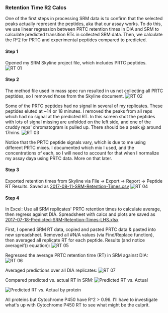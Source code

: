 ### Retention Time R2 Calcs

One of the first steps in processing SRM data is to confirm that the selected peaks actually represent the peptides, aka that our assay works.  To do this, we use linear regression between PRTC retention times in DIA and SRM to calculate predicted transition RTs in collected SRM data. Then, we calculate the R^2 for PRTC and experimental peptides compared to predicted. 

#### Step 1
Opened my SRM Skyline project file, which includes PRTC peptides. 
![RT 01](https://github.com/RobertsLab/Paper-DNR-Proteomics/blob/master/images/SRM-RT-Calcs-01.png?raw=true)

#### Step 2
The method file used in mass spec run resulted in us not collecting all PRTC peptides, so I removed those from the Skyline document. 
![RT 02](https://github.com/RobertsLab/Paper-DNR-Proteomics/blob/master/images/SRM-RT-Calcs-02.png?raw=true)

Some of the PRTC peptides had no signal in several of my replicates. These peptides eluted at ~14 or 18 minutes.  I removed the peaks from all reps which had no signal at the predicted RT.  In this screen shot the peptides with lots of signal missing are unfolded on the left side, and one of the cruddy reps' chromatogram is pulled up. There should be a peak @ around 17mins.
![RT 03](https://github.com/RobertsLab/Paper-DNR-Proteomics/blob/master/images/SRM-RT-Calcs-03.png?raw=true)

Notice that the PRTC peptide signals vary, which is due to me using different PRTC mixes. I documented which mix I used, and the concentrations of each, so I will need to account for that when I normalize my assay daya using PRTC data. More on that later.

#### Step 3
Exported retention times from Skyline via File -> Export -> Report -> Peptide RT Results. Saved as [2017-08-11-SRM-Retention-Times.csv](https://github.com/RobertsLab/Paper-DNR-Proteomics/blob/master/data/SRM/2017-08-11_SRM-Retention-Times.csv)
![RT 04](https://github.com/RobertsLab/Paper-DNR-Proteomics/blob/master/images/SRM-RT-Calcs-04.png?raw=true)

#### Step 4
In Excel: Use all SRM replicates' PRTC retention times to calculate average, then regress against DIA. Spreadsheet with calcs and plots are saved as [2017-07-18-Predicted-SRM-Retention-Times-LHS.xlsx](https://github.com/RobertsLab/Paper-DNR-Proteomics/blob/master/data/SRM/2017-07-18-Predicted-SRM-Retention-Times-LHS.xlsx)

First, I opened SRM RT data, copied and pasted PRTC data & pasted into new spreadsheet. Removed all #N/A values (via Find/Replace function), then averaged all replicate RT for each peptide. Results (and notice averageif() equation): 
![RT 05](https://github.com/RobertsLab/Paper-DNR-Proteomics/blob/master/images/SRM-RT-Calcs-05.png?raw=true)

Regressed the average PRTC retention time (RT) in SRM against DIA:
![RT 06](https://github.com/RobertsLab/Paper-DNR-Proteomics/blob/master/images/SRM-RT-Calcs-06.png?raw=true)

Averaged predictions over all DIA replicates: 
![RT 07](https://github.com/RobertsLab/Paper-DNR-Proteomics/blob/master/images/SRM-RT-Calcs-07.png?raw=true)

Compared predicted vs. actual RT in SRM: 
![Predicted RT vs. Actual](https://github.com/RobertsLab/Paper-DNR-Proteomics/blob/master/images/SRM-RT-Calcs-08-Predicted-vs-Actual-RT.png?raw=true)

![Predicted RT vs. Actual by protein](https://github.com/RobertsLab/Paper-DNR-Proteomics/blob/master/images/SRM-RT-Calcs-09-Predicted-vs-Actual-RT-byProtein.png?raw=true)

All proteins but Cytochrome P450 have R^2 > 0.96.  I'll have to investigate what's up with Cytochrome P450 RT to see what might be the culprit. 

